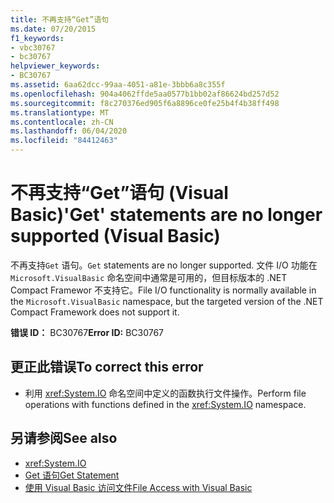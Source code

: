 ```yaml
---
title: 不再支持“Get”语句
ms.date: 07/20/2015
f1_keywords:
- vbc30767
- bc30767
helpviewer_keywords:
- BC30767
ms.assetid: 6aa62dcc-99aa-4051-a81e-3bbb6a8c355f
ms.openlocfilehash: 904a4062ffde5aa0577b1bb02af86624bd257d52
ms.sourcegitcommit: f8c270376ed905f6a8896ce0fe25b4f4b38ff498
ms.translationtype: MT
ms.contentlocale: zh-CN
ms.lasthandoff: 06/04/2020
ms.locfileid: "84412463"
---
```

# <a name="get-statements-are-no-longer-supported-visual-basic"></a><span data-ttu-id="f5d64-102">不再支持“Get”语句 (Visual Basic)</span><span class="sxs-lookup"><span data-stu-id="f5d64-102">'Get' statements are no longer supported (Visual Basic)</span></span>
<span data-ttu-id="f5d64-103">不再支持`Get` 语句。</span><span class="sxs-lookup"><span data-stu-id="f5d64-103">`Get` statements are no longer supported.</span></span> <span data-ttu-id="f5d64-104">文件 I/O 功能在 `Microsoft.VisualBasic` 命名空间中通常是可用的，但目标版本的 .NET Compact Framewor 不支持它。</span><span class="sxs-lookup"><span data-stu-id="f5d64-104">File I/O functionality is normally available in the `Microsoft.VisualBasic` namespace, but the targeted version of the .NET Compact Framework does not support it.</span></span>  
  
 <span data-ttu-id="f5d64-105">**错误 ID：** BC30767</span><span class="sxs-lookup"><span data-stu-id="f5d64-105">**Error ID:** BC30767</span></span>  
  
## <a name="to-correct-this-error"></a><span data-ttu-id="f5d64-106">更正此错误</span><span class="sxs-lookup"><span data-stu-id="f5d64-106">To correct this error</span></span>  
  
- <span data-ttu-id="f5d64-107">利用 <xref:System.IO> 命名空间中定义的函数执行文件操作。</span><span class="sxs-lookup"><span data-stu-id="f5d64-107">Perform file operations with functions defined in the <xref:System.IO> namespace.</span></span>  
  
## <a name="see-also"></a><span data-ttu-id="f5d64-108">另请参阅</span><span class="sxs-lookup"><span data-stu-id="f5d64-108">See also</span></span>

- <xref:System.IO>
- [<span data-ttu-id="f5d64-109">Get 语句</span><span class="sxs-lookup"><span data-stu-id="f5d64-109">Get Statement</span></span>](../language-reference/statements/get-statement.md)
- [<span data-ttu-id="f5d64-110">使用 Visual Basic 访问文件</span><span class="sxs-lookup"><span data-stu-id="f5d64-110">File Access with Visual Basic</span></span>](../developing-apps/programming/drives-directories-files/file-access.md)
